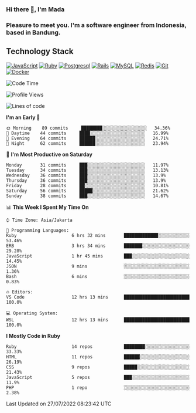 ### Hi there 👋, I'm Mada
### Pleasure to meet you. I'm a software engineer from Indonesia, based in Bandung.

## Technology Stack

[![JavaScript](https://img.shields.io/badge/-JavaScript-%23F7DF1C?style=flat-square&logo=javascript&logoColor=000000&labelColor=%23F7DF1C&color=%23FFCE5A)](https://www.javascript.com/)
[![Ruby](https://img.shields.io/badge/Ruby-CC342D?style=flat-square&logo=ruby&logoColor=white)](https://www.ruby-lang.org/en/)
[![Postgresql](https://img.shields.io/badge/PostgreSQL-316192?style=flat-square&logo=postgresql&logoColor=ffffff)](https://www.postgresql.org/)
[![Rails](https://img.shields.io/badge/Ruby_on_Rails-CC0000?style=flat-square&logo=ruby-on-rails&logoColor=white)](https://rubyonrails.org/)
[![MySQL](https://img.shields.io/badge/-MySQL-4479A1?style=flat-square&logo=MySQL&logoColor=ffffff)](https://www.mysql.com/)
[![Redis](https://img.shields.io/badge/-Redis-DC382D?style=flat-square&logo=Redis&logoColor=ffffff)](https://redis.io/)
[![Git](https://img.shields.io/badge/-Git-%23F05032?style=flat-square&logo=git&logoColor=%23ffffff)](https://git-scm.com/)
[![Docker](https://img.shields.io/badge/-Docker-2496ED?style=flat-square&logo=docker&logoColor=ffffff)](https://www.docker.com/)
<!--
**madaarya/madaarya** is a ✨ _special_ ✨ repository because its `README.md` (this file) appears on your GitHub profile.

Here are some ideas to get you started:

- 🔭 I’m currently working on ...
- 🌱 I’m currently learning ...
- 👯 I’m looking to collaborate on ...
- 🤔 I’m looking for help with ...
- 💬 Ask me about ...
- 📫 How to reach me: ...
- 😄 Pronouns: ...
- ⚡ Fun fact: ...
-->
<!--START_SECTION:waka-->
![Code Time](http://img.shields.io/badge/Code%20Time-4%2C818%20hrs%2040%20mins-blue)

![Profile Views](http://img.shields.io/badge/Profile%20Views-1-blue)

![Lines of code](https://img.shields.io/badge/From%20Hello%20World%20I%27ve%20Written-1%20Million%20lines%20of%20code-blue)

**I'm an Early 🐤** 

```text
🌞 Morning    89 commits     ████████░░░░░░░░░░░░░░░░░   34.36% 
🌆 Daytime    44 commits     ████░░░░░░░░░░░░░░░░░░░░░   16.99% 
🌃 Evening    64 commits     ██████░░░░░░░░░░░░░░░░░░░   24.71% 
🌙 Night      62 commits     ██████░░░░░░░░░░░░░░░░░░░   23.94%

```
📅 **I'm Most Productive on Saturday** 

```text
Monday       31 commits     ███░░░░░░░░░░░░░░░░░░░░░░   11.97% 
Tuesday      34 commits     ███░░░░░░░░░░░░░░░░░░░░░░   13.13% 
Wednesday    36 commits     ███░░░░░░░░░░░░░░░░░░░░░░   13.9% 
Thursday     36 commits     ███░░░░░░░░░░░░░░░░░░░░░░   13.9% 
Friday       28 commits     ██░░░░░░░░░░░░░░░░░░░░░░░   10.81% 
Saturday     56 commits     █████░░░░░░░░░░░░░░░░░░░░   21.62% 
Sunday       38 commits     ███░░░░░░░░░░░░░░░░░░░░░░   14.67%

```


📊 **This Week I Spent My Time On** 

```text
⌚︎ Time Zone: Asia/Jakarta

💬 Programming Languages: 
Ruby                     6 hrs 32 mins       █████████████░░░░░░░░░░░░   53.46% 
ERB                      3 hrs 34 mins       ███████░░░░░░░░░░░░░░░░░░   29.28% 
JavaScript               1 hr 45 mins        ███░░░░░░░░░░░░░░░░░░░░░░   14.45% 
JSON                     9 mins              ░░░░░░░░░░░░░░░░░░░░░░░░░   1.36% 
Bash                     6 mins              ░░░░░░░░░░░░░░░░░░░░░░░░░   0.83%

🔥 Editors: 
VS Code                  12 hrs 13 mins      █████████████████████████   100.0%

💻 Operating System: 
WSL                      12 hrs 13 mins      █████████████████████████   100.0%

```

**I Mostly Code in Ruby** 

```text
Ruby                     14 repos            ████████░░░░░░░░░░░░░░░░░   33.33% 
HTML                     11 repos            ██████░░░░░░░░░░░░░░░░░░░   26.19% 
CSS                      9 repos             █████░░░░░░░░░░░░░░░░░░░░   21.43% 
JavaScript               5 repos             ███░░░░░░░░░░░░░░░░░░░░░░   11.9% 
PHP                      1 repo              ░░░░░░░░░░░░░░░░░░░░░░░░░   2.38%

```



 Last Updated on 27/07/2022 08:23:42 UTC
<!--END_SECTION:waka-->
